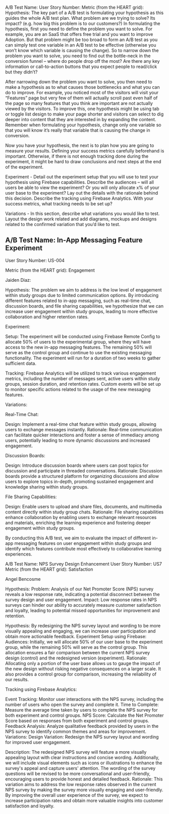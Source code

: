A/B Test Name:
User Story Number:
Metric (from the HEART grid):
Hypothesis: The key part of a A/B test is formulating your hypothesis as this guides the whole A/B test plan. What problem are we trying to solve? Its impact? (e.g. how big this problem is to our customers?) In formulating the hypothesis, first you need to define the problem you want to solve. For example, you are an SaaS that offers free trial and you want to improve Adoption. But that problem might be too broad to form an A/B test as you can simply test one variable in an A/B test to be effective (otherwise you won’t know which variable is causing the change). So to narrow down the problem you want to solve, you need to find out the bottle-neck in the conversion funnel – where do people drop off the most? Are there any key information or call-to-action buttons that you expect people to read/click but they didn’t? 

After narrowing down the problem you want to solve, you then need to make a hypothesis as to what causes those bottlenecks and what you can do to improve. For example, you noticed most of the visitors will visit your “Features” page but very few of them will actually scroll past even half of the page so many features that you think are important are not actually viewed by the visitors. To improve this, one hypothesis might be using tab or toggle list design to make your page shorter and visitors can select to dig deeper into content that they are interested in by expanding the content. Remember when formulating your hypothesis, change only one variable so that you will know it’s really that variable that is causing the change in conversion.

Now you have your hypothesis, the next is to plan how you are going to measure your results. Defining your success metrics carefully beforehand is important. Otherwise, if there is not enough tracking done during the experiment, it might be hard to draw conclusions and next steps at the end of the experiment.

Experiment - Detail out the experiment setup that you will use to test your hypothesis using Firebase capabilities. Describe the audiences – will all users be able to view the experiment? Or you will only allocate x% of your user base to the experiment? Lay out the details with the rationale behind this decision. Describe the tracking using Firebase Analytics. With your success metrics, what tracking needs to be set up? 

Variations - In this section, describe what variations you would like to test. Layout the design work related and add diagrams, mockups and designs related to the confirmed variation that you’d like to test.

## A/B Test Name: In-App Messaging Feature Experiment
User Story Number: US-004

Metric (from the HEART grid): Engagement


Jaiden Diaz:

Hypothesis: The problem we aim to address is the low level of engagement within study groups due to limited communication options. By introducing different features related to in-app messaging, such as real-time chat, discussion boards, and file sharing capabilities, we hypothesize that we can increase user engagement within study groups, leading to more effective collaboration and higher retention rates.

Experiment:

Setup: The experiment will be conducted using Firebase Remote Config to allocate 50% of users to the experimental group, where they will have access to the new in-app messaging features. The remaining 50% will serve as the control group and continue to use the existing messaging functionality. The experiment will run for a duration of two weeks to gather sufficient data.

Tracking: Firebase Analytics will be utilized to track various engagement metrics, including the number of messages sent, active users within study groups, session duration, and retention rates. Custom events will be set up to monitor specific actions related to the usage of the new messaging features.

Variations:

Real-Time Chat:

Design: Implement a real-time chat feature within study groups, allowing users to exchange messages instantly.
Rationale: Real-time communication can facilitate quicker interactions and foster a sense of immediacy among users, potentially leading to more dynamic discussions and increased engagement.

Discussion Boards:


Design: Introduce discussion boards where users can post topics for discussion and participate in threaded conversations.
Rationale: Discussion boards provide a structured platform for organizing discussions and allow users to explore topics in-depth, promoting sustained engagement and knowledge sharing within study groups.

File Sharing Capabilities:


Design: Enable users to upload and share files, documents, and multimedia content directly within study group chats.
Rationale: File sharing capabilities enhance collaboration by enabling users to exchange relevant resources and materials, enriching the learning experience and fostering deeper engagement within study groups.

By conducting this A/B test, we aim to evaluate the impact of different in-app messaging features on user engagement within study groups and identify which features contribute most effectively to collaborative learning experiences.


A/B Test Name: NPS Survey Design Enhancement
User Story Number: US7
Metric (from the HEART grid): Satisfaction

Angel Bencosme

Hypothesis:
Problem: Analysis of our Net Promoter Score (NPS) survey reveals a low response rate, indicating a potential disconnect between the survey design and user engagement.
Impact: Low response rates in NPS surveys can hinder our ability to accurately measure customer satisfaction and loyalty, leading to potential missed opportunities for improvement and retention.

Hypothesis: By redesigning the NPS survey layout and wording to be more visually appealing and engaging, we can increase user participation and obtain more actionable feedback.
Experiment Setup using Firebase:
Audiences: Initially, we will allocate 50% of our user base to the experiment group, while the remaining 50% will serve as the control group. This allocation ensures a fair comparison between the current NPS survey design (control) and the redesigned version (experiment).
Rationale: Allocating only a portion of the user base allows us to gauge the impact of the new design without risking negative consequences on a larger scale. It also provides a control group for comparison, increasing the reliability of our results.

Tracking using Firebase Analytics:

Event Tracking: Monitor user interactions with the NPS survey, including the number of users who open the survey and complete it.
Time to Complete: Measure the average time taken by users to complete the NPS survey for both experiment and control groups.
NPS Score: Calculate the Net Promoter Score based on responses from both experiment and control groups.
Feedback Analysis: Analyze qualitative feedback provided by users in the NPS survey to identify common themes and areas for improvement.
Variations:
Design Variation: Redesign the NPS survey layout and wording for improved user engagement.

Description: The redesigned NPS survey will feature a more visually appealing layout with clear instructions and concise wording. Additionally, we will include visual elements such as icons or illustrations to enhance the survey's appeal and capture users' attention. The wording of the survey questions will be revised to be more conversational and user-friendly, encouraging users to provide honest and detailed feedback.
Rationale: This variation aims to address the low response rates observed in the current NPS survey by making the survey more visually engaging and user-friendly. By improving the overall user experience of the survey, we expect to increase participation rates and obtain more valuable insights into customer satisfaction and loyalty.

